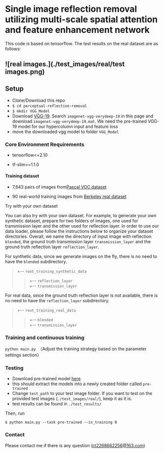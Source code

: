# Single image reflection removal utilizing multi-scale spatial attention and feature enhancement network

This code is based on tensorflow. The test results on the real dataset are as follows:

## ![real images.](./test_images/real/test images.png)


## Setup

* Clone/Download this repo
* `$ cd perceptual-reflection-removal`
* `$ mkdir VGG_Model`
* Download [VGG-19](http://www.vlfeat.org/matconvnet/pretrained/#downloading-the-pre-trained-models). Search `imagenet-vgg-verydeep-19` in this page and download `imagenet-vgg-verydeep-19.mat`. We need the pre-trained VGG-19 model for our hypercolumn input and feature loss
* move the downloaded vgg model to folder `VGG_Model`

### Core Environment Requirements

* tensorflow<=2.10

* tf-slim==1.1.0 

#### Training dataset

* 7,643 pairs of images from[Pascal VOC dataset](http://host.robots.ox.ac.uk/pascal/VOC/) 

* 90 real-world training images from [Berkeley real dataset](https://github.com/ceciliavision/perceptual-reflection-removal) 

Try with your own dataset

You can also try with your own dataset. For example, to generate your own synthetic dataset, prepare for two folders of images, one used for transmission layer and the other used for reflection layer. In order to use our data loader, please follow the instructions below to organize your dataset directories. Overall, we name the directory of input image with reflection `blended`, the ground truth transmission layer `transmission_layer` and the ground truth reflection layer `reflection_layer`.

For synthetic data, since we generate images on the fly, there is no need to have the `blended` subdirectory.
>+-- `root_training_synthetic_data`<br>
>>+-- `reflection_layer`<br>
>>+-- `transmission_layer`<br>

For real data, since the ground truth reflection layer is not available, there is no need to have the `reflection_layer` subdirectory.
>+-- `root_training_real_data`<br>
>>+-- `blended`<br>
>>+-- `transmission_layer`<br>


### Training and continuous training

`python main.py `（Adjust the training strategy based on the parameter settings section）

###  Testing

* Download pre-trained model [here](https://drive.google.com/file/d/1660b2B_0a5lS7fxRfusMXqqobO2nNJfx/view?usp=drivesdk)
* this should extract the models into a newly created folder called `pre-trained`
* Change `test_path`  to your test image folder. If you want to test on the provided test images (`./test_images/real/`), keep it as it is.
* test results can be found in `./test_results/`

Then, run

`$ python main.py --task pre-trained --is_training 0`


###  Contact

Please contact me if there is any question (ct2268662256@163.com)
